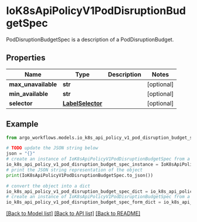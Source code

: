 # IoK8sApiPolicyV1PodDisruptionBudgetSpec

PodDisruptionBudgetSpec is a description of a PodDisruptionBudget.

## Properties

Name | Type | Description | Notes
------------ | ------------- | ------------- | -------------
**max_unavailable** | **str** |  | [optional] 
**min_available** | **str** |  | [optional] 
**selector** | [**LabelSelector**](LabelSelector.md) |  | [optional] 

## Example

```python
from argo_workflows.models.io_k8s_api_policy_v1_pod_disruption_budget_spec import IoK8sApiPolicyV1PodDisruptionBudgetSpec

# TODO update the JSON string below
json = "{}"
# create an instance of IoK8sApiPolicyV1PodDisruptionBudgetSpec from a JSON string
io_k8s_api_policy_v1_pod_disruption_budget_spec_instance = IoK8sApiPolicyV1PodDisruptionBudgetSpec.from_json(json)
# print the JSON string representation of the object
print(IoK8sApiPolicyV1PodDisruptionBudgetSpec.to_json())

# convert the object into a dict
io_k8s_api_policy_v1_pod_disruption_budget_spec_dict = io_k8s_api_policy_v1_pod_disruption_budget_spec_instance.to_dict()
# create an instance of IoK8sApiPolicyV1PodDisruptionBudgetSpec from a dict
io_k8s_api_policy_v1_pod_disruption_budget_spec_form_dict = io_k8s_api_policy_v1_pod_disruption_budget_spec.from_dict(io_k8s_api_policy_v1_pod_disruption_budget_spec_dict)
```
[[Back to Model list]](../README.md#documentation-for-models) [[Back to API list]](../README.md#documentation-for-api-endpoints) [[Back to README]](../README.md)



